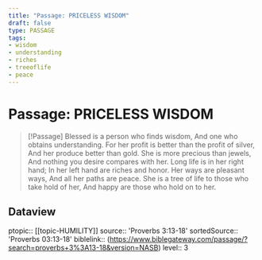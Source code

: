 ```yaml
---
title: "Passage: PRICELESS WISDOM"
draft: false
type: PASSAGE
tags:
- wisdom
- understanding
- riches
- treeoflife
- peace
---
```


# Passage: PRICELESS WISDOM
> [!Passage]
> Blessed is a person who finds wisdom,
> And one who obtains understanding.
> For her profit is better than the profit of silver,
> And her produce better than gold.
> She is more precious than jewels,
> And nothing you desire compares with her.
> Long life is in her right hand;
> In her left hand are riches and honor.
> Her ways are pleasant ways,
> And all her paths are peace.
> She is a tree of life to those who take hold of her,
> And happy are those who hold on to her.

## Dataview
ptopic:: [[topic-HUMILITY]]
source:: 'Proverbs 3:13-18'
sortedSource:: 'Proverbs 03:13-18'
biblelink:: (https://www.biblegateway.com/passage/?search=proverbs+3%3A13-18&version=NASB)
level:: 3